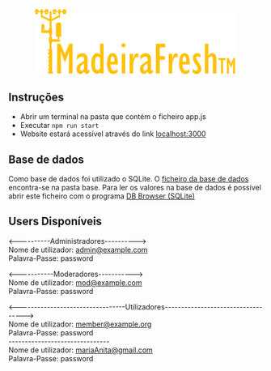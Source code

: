 <p align="center">
    <a href="https://madeira-fresh.herokuapp.com/">
        <img src="./LOGOAmarelo.png" width="400" alt="Godot Engine logo">
    </a>
</p>

## Instruções
- Abrir um terminal na pasta que contém o ficheiro app.js
- Executar ```npm run start```
- Website estará acessível através do link [localhost:3000](https://localhost:3000)

## Base de dados
Como base de dados foi utilizado o SQLite. O [ficheiro da base de dados](./main.sqlite3) encontra-se na pasta base.
Para ler os valores na base de dados é possível abrir este ficheiro com o programa [DB Browser (SQLite)](https://download.sqlitebrowser.org/DB.Browser.for.SQLite-3.12.2-win32.msi)


## Users Disponíveis

<----------Administradores----------><br>
Nome de utilizador: admin@example.com <br>
Palavra-Passe: password

<-----------Moderadores-----------><br>
Nome de utilizador: mod@example.com <br>
Palavra-Passe: password

<---------------------------------Utilizadores-----------------------------------><br>
Nome de utilizador: member@example.org <br> 
Palavra-Passe: password <br>
-------------------------------<br>
Nome de utilizador: mariaAnita@gmail.com <br>
Palavra-Passe: password

